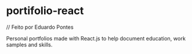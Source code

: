 # portifolio-react
// Feito por Eduardo Pontes

 Personal portfolios made with React.js to help document education, work samples and skills.